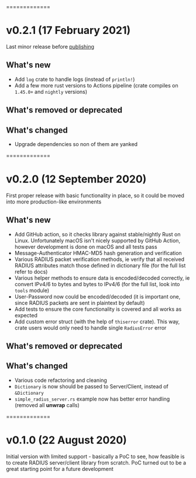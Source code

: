 =============
# v0.2.1 (17 February 2021)

Last minor release before [publishing](https://crates.io/)

## What's new
* Add `log` crate to handle logs (instead of `println!`)
* Add a few more rust versions to Actions pipeline (crate compiles on `1.45.0+` and `nightly` versions)

## What's removed or deprecated

## What's changed
* Upgrade dependencies so non of them are yanked


=============
# v0.2.0 (12 September 2020)

First proper release with basic functionality in place, so it could be moved into more production-like environments

## What's new
* Add GitHub action, so it checks library against stable/nightly Rust on Linux. Unfortunately macOS isn't nicely supported by GitHub Action, however development is done on macOS and all tests pass
* Message-Authenticator HMAC-MD5 hash generation and verification
* Various RADIUS packet verification methods, ie verify that all received RADIUS attributes match those defined in dictionary file (for the full list refer to docs)
* Various helper methods to ensure data is encoded/decoded correctly, ie convert IPv4/6 to bytes and bytes to IPv4/6 (for the full list, look into `tools` module)
* User-Password now could be encoded/decoded (it is important one, since RADIUS packets are sent in plaintext by default)
* Add tests to ensure the core functionality is covered and all works as expected
* Add custom error struct (with the help of `thiserror` crate). This way, crate users would only need to handle single `RadiusError` error

## What's removed or deprecated 

## What's changed
* Various code refactoring and cleaning
* `Dictionary` is now should be passed to Server/Client, instead of `&Dictionary`
* `simple_radius_server.rs` example now has better error handling (removed all **unwrap** calls)


=============
# v0.1.0 (22 August 2020)

Initial version with limited support - basically a PoC to see, how feasible is to create RADIUS server/client library from scratch.
PoC turned out to be a great starting point for a future development